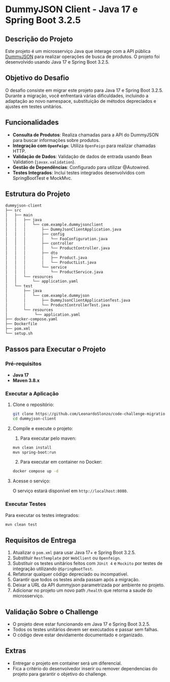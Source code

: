 
# DummyJSON Client - Java 17 e Spring Boot 3.2.5

## Descrição do Projeto

Este projeto é um microsserviço Java que interage com a API pública [DummyJSON](https://dummyjson.com/docs/products) para realizar operações de busca de produtos. O projeto foi desenvolvido usando Java 17 e Spring Boot 3.2.5.

## Objetivo do Desafio


O desafio consiste em migrar este projeto para Java 17 e Spring Boot 3.2.5. Durante a migração, você enfrentará várias dificuldades, incluindo a adaptação ao novo namespace, substituição de métodos depreciados e ajustes em testes unitários.

## Funcionalidades

- **Consulta de Produtos**: Realiza chamadas para a API do DummyJSON para buscar informações sobre produtos.
- **Integração com `OpenFeign`**: Utiliza `OpenFeign` para realizar chamadas HTTP.
- **Validação de Dados**: Validação de dados de entrada usando Bean Validation (`javax.validation`).
- **Gestão de Dependências**: Configurado para utilizar @Autowired.
- **Testes Integrados**: Inclui testes integrados desenvolvidos com SpringBootTest e MockMvc.

## Estrutura do Projeto

```bash
dummyjson-client
├── src
│   ├── main
│   │   ├── java
│   │   │   └── com.example.dummyjsonclient
│   │   │       ├── DummyJsonClientApplication.java
│   │   │       ├── config
│   │   │       │   └── FooConfiguration.java
│   │   │       ├── controller
│   │   │       │   └── ProductController.java
│   │   │       ├── dto
│   │   │       │   ├── Product.java
│   │   │       │   └── ProductList.java
│   │   │       └── service
│   │   │           └── ProductService.java
│   │   └── resources
│   │       └── application.yaml
│   └── test
│       ├── java
│       │   └── com.example.dummyjson
│       │       ├── DummyJsonClientApplicationTest.java
│       │       └── ProductControllerTest.java
│       └── resources
│            └── application.yaml
├── docker-compose.yaml
├── Dockerfile
├── pom.xml
└── setup.sh
```

## Passos para Executar o Projeto

### Pré-requisitos

- **Java 17**
- **Maven 3.8.x**

### Executar a Aplicação

1. Clone o repositório:

    ```bash
    git clone https://github.com/LeonardoSlonzo/code-challenge-migration.git
    cd dummyjson-client
    ```

2. Compile e execute o projeto:
   1. Para executar pelo maven:
    ```bash
    mvn clean install
    mvn spring-boot:run
    ```
   2. Para executar em container no Docker:
    ```bash
    docker compose up -d
    ```

3. Acesse o serviço:

    O serviço estará disponível em `http://localhost:8080`.

### Executar Testes

Para executar os testes integrados:

```bash
mvn clean test
```

## Requisitos de Entrega

1. Atualizar o `pom.xml` para usar Java 17+ e Spring Boot 3.2.5.
2. Substituir `RestTemplate` por `WebClient` ou `Openfeign`.
3. Substituir os testes unitários feitos com `JUnit 4` e `Mockito` por testes de integração utilizando `@SpringBootTest`.
4. Refatorar qualquer código depreciado ou incompatível.
5. Garantir que todos os testes ainda passam após a migração.
6. Deixar a URL da API dummyjson parametrizada por ambiente no projeto.
7. Adicionar no projeto um novo path `/health` que retorna a saude do microsserviço.

## Validação Sobre o Challenge

- O projeto deve estar funcionando em Java 17 e Spring Boot 3.2.5.
- Todos os testes unitários devem ser executados e passar sem falhas.
- O código deve estar devidamente documentado e organizado.

## Extras

- Entregar o projeto em container será um diferencial.
- Fica a critério do desenvolvedor inserir ou remover dependencias do projeto para garantir o objetivo do challenge.
